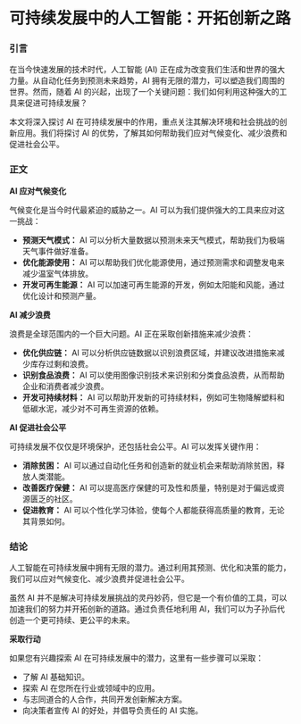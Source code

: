 # 可持续发展中的人工智能：开拓创新之路

### 引言

在当今快速发展的技术时代，人工智能 (AI) 正在成为改变我们生活和世界的强大力量。从自动化任务到预测未来趋势，AI 拥有无限的潜力，可以塑造我们周围的世界。然而，随着 AI 的兴起，出现了一个关键问题：我们如何利用这种强大的工具来促进可持续发展？

本文将深入探讨 AI 在可持续发展中的作用，重点关注其解决环境和社会挑战的创新应用。我们将探讨 AI 的优势，了解其如何帮助我们应对气候变化、减少浪费和促进社会公平。

### 正文

**AI 应对气候变化**

气候变化是当今时代最紧迫的威胁之一。AI 可以为我们提供强大的工具来应对这一挑战：

- **预测天气模式：** AI 可以分析大量数据以预测未来天气模式，帮助我们为极端天气事件做好准备。
- **优化能源使用：** AI 可以帮助我们优化能源使用，通过预测需求和调整发电来减少温室气体排放。
- **开发可再生能源：** AI 可以加速可再生能源的开发，例如太阳能和风能，通过优化设计和预测产量。

**AI 减少浪费**

浪费是全球范围内的一个巨大问题。AI 正在采取创新措施来减少浪费：

- **优化供应链：** AI 可以分析供应链数据以识别浪费区域，并建议改进措施来减少库存过剩和浪费。
- **识别食品浪费：** AI 可以使用图像识别技术来识别和分类食品浪费，从而帮助企业和消费者减少浪费。
- **开发可持续材料：** AI 可以帮助开发新的可持续材料，例如可生物降解塑料和低碳水泥，减少对不可再生资源的依赖。

**AI 促进社会公平**

可持续发展不仅仅是环境保护，还包括社会公平。AI 可以发挥关键作用：

- **消除贫困：** AI 可以通过自动化任务和创造新的就业机会来帮助消除贫困，释放人类潜能。
- **改善医疗保健：** AI 可以提高医疗保健的可及性和质量，特别是对于偏远或资源匮乏的社区。
- **促进教育：** AI 可以个性化学习体验，使每个人都能获得高质量的教育，无论其背景如何。

### 结论

人工智能在可持续发展中拥有无限的潜力。通过利用其预测、优化和决策的能力，我们可以应对气候变化、减少浪费并促进社会公平。

虽然 AI 并不是解决可持续发展挑战的灵丹妙药，但它是一个有价值的工具，可以加速我们的努力并开拓创新的道路。通过负责任地利用 AI，我们可以为子孙后代创造一个更可持续、更公平的未来。

**采取行动**

如果您有兴趣探索 AI 在可持续发展中的潜力，这里有一些步骤可以采取：

- 了解 AI 基础知识。
- 探索 AI 在您所在行业或领域中的应用。
- 与志同道合的人合作，共同开发创新解决方案。
- 向决策者宣传 AI 的好处，并倡导负责任的 AI 实施。
